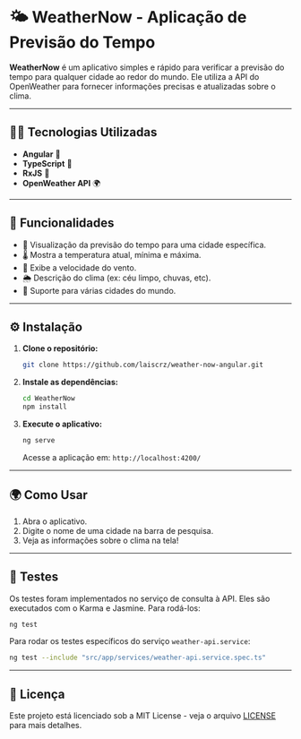 # 🌤️ **WeatherNow** - Aplicação de Previsão do Tempo

**WeatherNow** é um aplicativo simples e rápido para verificar a previsão do tempo para qualquer cidade ao redor do mundo. Ele utiliza a API do OpenWeather para fornecer informações precisas e atualizadas sobre o clima.

---

## 🧑‍💻 **Tecnologias Utilizadas**

- **Angular** 🚀
- **TypeScript** 🔧
- **RxJS** 📡
- **OpenWeather API** 🌍

---

## 📝 **Funcionalidades**

- 🌇 Visualização da previsão do tempo para uma cidade específica.
- 🌡️ Mostra a temperatura atual, mínima e máxima.
- 💨 Exibe a velocidade do vento.
- 🌦️ Descrição do clima (ex: céu limpo, chuvas, etc).
- 📍 Suporte para várias cidades do mundo.

---

## ⚙️ **Instalação**

1. **Clone o repositório:**

   ```bash
   git clone https://github.com/laiscrz/weather-now-angular.git
   ```

2. **Instale as dependências:**

   ```bash
   cd WeatherNow
   npm install
   ```

3. **Execute o aplicativo:**

   ```bash
   ng serve
   ```

   Acesse a aplicação em: `http://localhost:4200/`

---

## 🌍 **Como Usar**

1. Abra o aplicativo.
2. Digite o nome de uma cidade na barra de pesquisa.
3. Veja as informações sobre o clima na tela!

---

## 🧪 **Testes**

Os testes foram implementados no serviço de consulta à API. Eles são executados com o Karma e Jasmine. Para rodá-los:

```bash
ng test
```

Para rodar os testes específicos do serviço `weather-api.service`:

```bash
ng test --include "src/app/services/weather-api.service.spec.ts"
```

---

## 📄 **Licença**

Este projeto está licenciado sob a MIT License - veja o arquivo [LICENSE](LICENSE) para mais detalhes.
